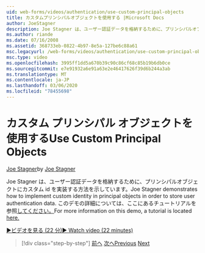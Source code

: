 ```yaml
---
uid: web-forms/videos/authentication/use-custom-principal-objects
title: カスタムプリンシパルオブジェクトを使用する |Microsoft Docs
author: JoeStagner
description: Joe Stagner は、ユーザー認証データを格納するために、プリンシパルオブジェクトにカスタム id を実装する方法を示しています。 このデモの詳細については,...
ms.author: riande
ms.date: 07/16/2008
ms.assetid: 368733eb-0822-4b97-8e5a-127be6c88a61
msc.legacyurl: /web-forms/videos/authentication/use-custom-principal-objects
msc.type: video
ms.openlocfilehash: 3995ff1dd5a670b39c90c86cf68c85b19b6db0ce
ms.sourcegitcommit: e7e91932a6e91a63e2e46417626f39d6b244a3ab
ms.translationtype: MT
ms.contentlocale: ja-JP
ms.lasthandoff: 03/06/2020
ms.locfileid: "78455698"
---
```

# <a name="use-custom-principal-objects"></a><span data-ttu-id="e5837-104">カスタム プリンシパル オブジェクトを使用する</span><span class="sxs-lookup"><span data-stu-id="e5837-104">Use Custom Principal Objects</span></span>

<span data-ttu-id="e5837-105">[Joe Stagner](https://github.com/JoeStagner)</span><span class="sxs-lookup"><span data-stu-id="e5837-105">by [Joe Stagner](https://github.com/JoeStagner)</span></span>

<span data-ttu-id="e5837-106">Joe Stagner は、ユーザー認証データを格納するために、プリンシパルオブジェクトにカスタム id を実装する方法を示しています。</span><span class="sxs-lookup"><span data-stu-id="e5837-106">Joe Stagner demonstrates how to implement custom identity in principal objects in order to store user authentication data.</span></span> <span data-ttu-id="e5837-107">このデモの詳細については、ここにあるチュートリアルを参照[してください。](../../overview/older-versions-security/introduction/forms-authentication-configuration-and-advanced-topics-vb.md)</span><span class="sxs-lookup"><span data-stu-id="e5837-107">For more information on this demo, a tutorial is located [here.](../../overview/older-versions-security/introduction/forms-authentication-configuration-and-advanced-topics-vb.md)</span></span>

[<span data-ttu-id="e5837-108">&#9654;ビデオを見る (22 分)</span><span class="sxs-lookup"><span data-stu-id="e5837-108">&#9654; Watch video (22 minutes)</span></span>](https://channel9.msdn.com/Blogs/ASP-NET-Site-Videos/use-custom-principal-objects)

> [!div class="step-by-step"]
> <span data-ttu-id="e5837-109">[前へ](add-custom-data-to-the-authentication-method.md)
> [次へ](understanding-aspnet-memberships.md)</span><span class="sxs-lookup"><span data-stu-id="e5837-109">[Previous](add-custom-data-to-the-authentication-method.md)
[Next](understanding-aspnet-memberships.md)</span></span>
